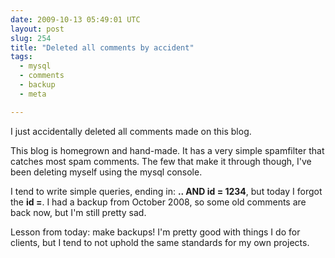 ```yaml
---
date: 2009-10-13 05:49:01 UTC
layout: post
slug: 254
title: "Deleted all comments by accident"
tags:
  - mysql
  - comments
  - backup
  - meta

---
```

<p>I just accidentally deleted all comments made on this blog.</p>

<p>This blog is homegrown and hand-made. It has a very simple spamfilter that catches most spam comments. The few that make it through though, I've been deleting myself using the mysql console.</p>

<p>I tend to write simple queries, ending in: <strong>.. AND id = 1234</strong>, but today I forgot the <strong>id =</strong>. I had a backup from October 2008, so some old comments are back now, but I'm still pretty sad.</p>

<p>Lesson from today: make backups! I'm pretty good with things I do for clients, but I tend to not uphold the same standards for my own projects.</p>

